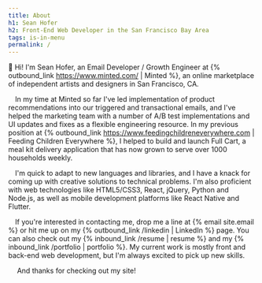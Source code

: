 ```yaml
---
title: About
h1: Sean Hofer
h2: Front-End Web Developer in the San Francisco Bay Area
tags: is-in-menu
permalink: /
---
```

:wave: Hi! I'm Sean Hofer, an Email Developer / Growth Engineer at {% outbound_link https://www.minted.com/ | Minted %}, an online marketplace of independent artists and designers in San Francisco, CA.

&emsp;In my time at Minted so far I've led implementation of product recommendations into our triggered and transactional emails, and I've helped the marketing team with a number of A/B test implementations and UI updates and fixes as a flexible engineering resource. In my previous position at {% outbound_link https://www.feedingchildreneverywhere.com | Feeding Children Everywhere %}, I helped to build and launch Full Cart, a meal kit delivery application that has now grown to serve over 1000 households weekly.

&emsp;I'm quick to adapt to new languages and libraries, and I have a knack for coming up with creative solutions to technical problems. I'm also proficient with web technologies like HTML5/CSS3, React, jQuery, Python and Node.js, as well as mobile development platforms like React Native and Flutter.

&emsp;If you're interested in contacting me, drop me a line at&nbsp;{% email site.email %} or hit me up on my {% outbound_link /linkedin | LinkedIn %} page. You can also check out my {% inbound_link /resume | resume %} and my {% inbound_link /portfolio | portfolio %}. My current work is mostly front and back-end web development, but I'm always excited to pick up new skills.

&emsp; And thanks for checking out my site!